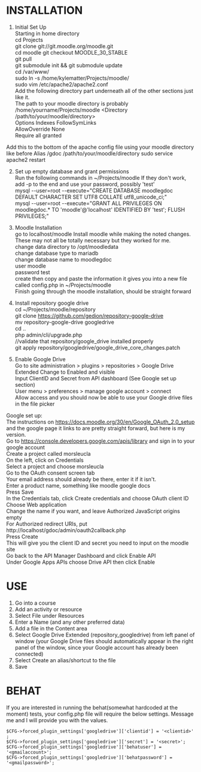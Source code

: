 INSTALLATION
============

1. Initial Set Up  
Starting in home directory  
cd Projects  
git clone git://git.moodle.org/moodle.git  
cd moodle
git checkout MOODLE_30_STABLE  
git pull   
git submodule init && git submodule update   
cd /var/www/  
sudo ln -s /home/kylematter/Projects/moodle/  
sudo vim /etc/apache2/apache2.conf  
Add the following directory part underneath all of the other sections just like it.  
The path to your moodle directory is probably /home/yourname/Projects/moodle
<Directory /path/to/your/moodle/directory>  
        Options Indexes FollowSymLinks  
        AllowOverride None  
        Require all granted  
</Directory>  
Add this to the bottom of the apache config file using your moodle directory like before  
Alias /gdoc /path/to/your/moodle/directory  
sudo service apache2 restart  

2. Set up empty database and grant permissions  
Run the following commands in ~/Projects/moodle
If they don't work, add -p to the end and use your password, possibly 'test'  
mysql --user=root --execute="CREATE DATABASE moodlegdoc DEFAULT CHARACTER SET UTF8 COLLATE utf8_unicode_ci;"  
mysql --user=root --execute="GRANT ALL PRIVILEGES ON moodlegdoc.* TO 'moodle'@'localhost' IDENTIFIED BY 'test'; FLUSH PRIVILEGES;"  

3. Moodle Installation  
go to localhost/moodle
Install moodle while making the noted changes. These may not all be totally necessary but they worked for me.  
change data directory to /opt/moodledata  
change database type to mariadb  
change database name to moodlegdoc  
user moodle  
password test  
create then copy and paste the information it gives you into a new file called config.php in ~/Projects/moodle  
Finish going through the moodle installation, should be straight forward  

4. Install repository google drive  
cd ~/Projects/moodle/repository  
git clone https://github.com/gedion/repository-google-drive  
mv repository-google-drive googledrive  
cd ..  
php admin/cli/upgrade.php   
//validate that repository/google_drive installed properly  
git apply repository/googledrive/google_drive_core_changes.patch  

5. Enable Google Drive  
Go to site administration > plugins > repositories > Google Drive Extended 
Change to Enabled and visible  
Input ClientID and Secret from API dashboard (See Google set up section)  
User menu > preferences > manage google account > connect  
Allow access and you should now be able to use your Google drive files in the file picker  

Google set up:  
The instructions on https://docs.moodle.org/30/en/Google_OAuth_2.0_setup and the google page it links to are pretty straight forward, but here is my version.  
Go to https://console.developers.google.com/apis/library and sign in to your google account  
Create a project called morsleucla  
On the left, click on Credentials  
Select a project and choose morsleucla  
Go to the OAuth consent screen tab  
Your email address should already be there, enter it if it isn't.  
Enter a product name, something like moodle google docs  
Press Save  
In the Credentials tab, click Create credentials and choose OAuth client ID  
Choose Web application  
Change the name if you want, and leave Authorized JavaScript origins empty  
For Authorized redirect URIs, put http://localhost/gdoc/admin/oauth2callback.php  
Press Create  
This will give you the client ID and secret you need to input on the moodle site  
Go back to the API Manager Dashboard and click Enable API  
Under Google Apps APIs choose Drive API then click Enable  

USE  
===  

1) Go into a course   
2) Add an activity or resource  
3) Select File under Resources  
4) Enter a Name (and any other preferred data)  
5) Add a file in the Content area  
6) Select Google Drive Extended (repository_googledrive) from left panel of window (your Google Drive files should automatically appear in the right panel of the window, since your Google account has already been connected)  
7) Select Create an alias/shortcut to the file  
8) Save  

BEHAT  
===

If you are interested in running the behat(somewhat hardcoded at the moment) tests, your config.php file will require the below settings. Message me and I will provide you with the values.   

```
$CFG->forced_plugin_settings['googledrive']['clientid'] = '<clientid>' ;
$CFG->forced_plugin_settings['googledrive']['secret'] = '<secret>';
$CFG->forced_plugin_settings['googledrive']['behatuser'] = '<gmailaccount>';
$CFG->forced_plugin_settings['googledrive']['behatpassword'] = '<gmailpassword>';
```
